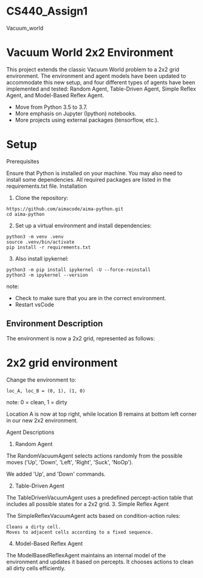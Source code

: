 # CS440_Assign1
Vacuum_world

# Vacuum World 2x2 Environment

This project extends the classic Vacuum World problem to a 2x2 grid environment. The environment and agent models have been updated to accommodate this new setup, and four different types of agents have been implemented and tested: Random Agent, Table-Driven Agent, Simple Reflex Agent, and Model-Based Reflex Agent.

- Move from Python 3.5 to 3.7.
- More emphasis on Jupyter (Ipython) notebooks.
- More projects using external packages (tensorflow, etc.).



# Setup
Prerequisites

Ensure that Python is installed on your machine. You may also need to install some dependencies. All required packages are listed in the requirements.txt file.
Installation

1. Clone the repository:
```
https://github.com/aimacode/aima-python.git
cd aima-python
```
2. Set up a virtual environment and install dependencies:

```
python3 -m venv .venv
source .venv/bin/activate
pip install -r requirements.txt
```

3. Also install ipykernel:
```
python3 -m pip install ipykernel -U --force-reinstall
python3 -m ipykernel --version
```

note: 
- Check to make sure that you are in the correct environment. 
- Restart vsCode

## Environment Description
The environment is now a 2x2 grid, represented as follows:
# 2x2 grid environment

Change the environment to: 
```
loc_A, loc_B = (0, 1), (1, 0)
```

note: 0 = clean, 1 = dirty

Location A is now at top right, while location B remains at bottom left corner in our new 2x2 environment. 

Agent Descriptions
1. Random Agent

The RandomVacuumAgent selects actions randomly from the possible moves ('Up', 'Down', 'Left', 'Right', 'Suck', 'NoOp').

We added 'Up', and 'Down' commands. 

2. Table-Driven Agent

The TableDrivenVacuumAgent uses a predefined percept-action table that includes all possible states for a 2x2 grid.
3. Simple Reflex Agent

The SimpleReflexVacuumAgent acts based on condition-action rules:

    Cleans a dirty cell.
    Moves to adjacent cells according to a fixed sequence.

4. Model-Based Reflex Agent

The ModelBasedReflexAgent maintains an internal model of the environment and updates it based on percepts. It chooses actions to clean all dirty cells efficiently.
